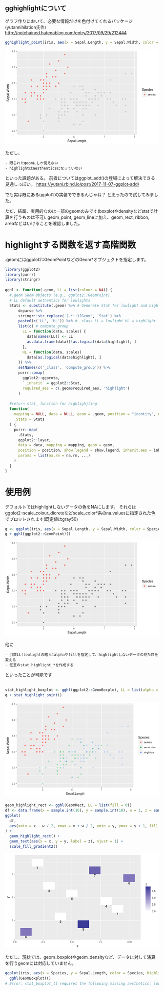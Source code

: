 ## gghighlightについて

グラフ作りにおいて、必要な情報だけを色付けてくれるパッケージ(yutannihilation氏作)
http://notchained.hatenablog.com/entry/2017/09/29/212444

```r
gghighlight_point(iris, aes(x = Sepal.Length, y = Sepal.Width, color = Species), Species == 'setosa', use_direct_label = FALSE)
```
![image.png](8ceab87b-e174-9672-ba9d-23102167d176.png)


ただし、

    - 限られたgeomにしか使えない
    - highlightはaesthenticsになっていない

といった課題がある。
前者についてはggplot_add()の登場によって解決できる見通しっぽい。
https://yutani.rbind.io/post/2017-11-07-ggplot-add/

でも実は既にあるggplot2の実装でできるんじゃね？
と思ったので試してみました。

ただ、結局、実用的なのは一部のgeomのみです(boxplotやdensityなどstatで計算を行うものは不可).
geom_point, geom_lineに加え、geom_rect, ribbon, areaなどはいけることを確認しました。

# highlightする関数を返す高階関数

.geomにはggplot2::GeomPointなどのGeom*オブジェクトを指定します。

```r
library(ggplot2)
library(purrr)
library(stringr)

gghl <- function(.geom, LL = list(colour = NA)) {
  #.geom Geom objects (e.g., ggplot2::GeomPoint)
  # LL default aethentics for lowlights
  Stats <- substitute(.geom) %>% # Generate Stat for lowlight and highlight
      deparse %>%
      stringr::str_replace('(.*::)?Geom', 'Stat') %>% 
      paste0(c('LL', 'HL')) %>% # _class LL = lowlight HL = highlight
      list(c( # compute_group
        LL = function(data, scales) {
          data[names(LL)] <- LL
          as.data.frame(data)[!as.logical(data$highlight), ]
        },
        HL = function(data, scales)
          data[as.logical(data$highlight), ]
      )) %>%
      setNames(c('_class', 'compute_group')) %>%
      purrr::pmap(
        ggplot2::ggproto,
        `_inherit` = ggplot2::Stat,
        required_aes = c(.geom$required_aes, 'highlight')
      )
  
  #return stat_ function for highlighjting
  function(
    mapping = NULL, data = NULL, geom = .geom, position = "identity", na.rm = FALSE, show.legend = NA, inherit.aes = TRUE, ...,
    .Stats = Stats
  ) {
    purrr::map(
      .Stats,
      ggplot2::layer,
      data = data, mapping = mapping, geom = geom,
      position = position, show.legend = show.legend, inherit.aes = inherit.aes,
      params = list(na.rm = na.rm, ...)
    )
  }
}
```

# 使用例

デフォルトではhighlightしないデータの色をNAにします。
それらはggplot2::scale_colour_dicreteなどscale_color*系のna.valuesに指定された色でプロットされます(既定値はgray50)

```r
g <- ggplot(iris, aes(x = Sepal.Length, y = Sepal.Width, color = Species, highlight = Species == 'setosa'))
g + gghl(ggplot2::GeomPoint)()
```
![image.png](534a977b-4733-e4d2-e57b-5ce19bd46409.png)

他に

    - 引数LL(lowlightの略)にalphaやfillを指定して、highlightしないデータの見た目を変える
    - 任意のstat_highlight_*を作成する

といったことが可能です

```r

stat_highlight_boxplot <- gghl(ggplot2::GeomBoxplot, LL = list(alpha = 0.3))
g + stat_highlight_point()

```
![image.png](66bac346-5918-07d7-b85d-14a8c25080c4.png)

```r
geom_highlight_rect <- gghl(GeomRect, LL = list(fill = 0))
df <- data.frame(x = sample.int(10), y = sample.int(10), w = 1, z = sample.int(10, 10, replace = TRUE))
ggplot(
  df, 
  aes(xmin = x - w / 2, xmax = x + w / 2, ymin = y, ymax = y + 1, fill = z, highlight = z > 5)
) +
  geom_highlight_rect() +
  geom_text(aes(x = x, y = y, label = z), vjust = 1) +
  scale_fill_gradient2()
```

![image.png](04022578-96fe-2fa1-3cf3-28630c2a89c2.png)

ただし、現状では、geom_boxplotやgeom_densityなど、データに対して演算を行うgeomには対応していません。

```r
ggplot(iris, aes(x = Species, y = Sepal.Length, color = Species, highlight = Species == 'setosa')) +
  gghl(GeomBoxplot)()
# Error: stat_boxplot_ll requires the following missing aesthetics: lower, upper, middle, ymin, ymax
```

